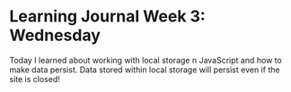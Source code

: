 # Learning Journal Week 3: Wednesday
Today I learned about working with local storage n JavaScript and how to make data persist.
Data stored within local storage will persist even if the site is closed!  
